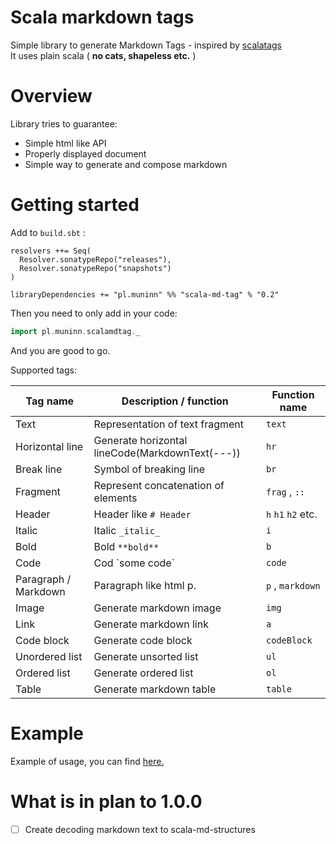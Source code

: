 # Scala markdown tags

Simple library to generate Markdown Tags - inspired by [scalatags](https://github.com/lihaoyi/scalatags)  
It uses plain scala ( **no cats, shapeless etc.** )
# Overview

Library tries to guarantee:
* Simple html like API
* Properly displayed document
* Simple way to generate and compose markdown

# Getting started

Add to `build.sbt` :
```
resolvers ++= Seq(
  Resolver.sonatypeRepo("releases"),
  Resolver.sonatypeRepo("snapshots")
)

libraryDependencies += "pl.muninn" %% "scala-md-tag" % "0.2"
```
Then you need to only add in your code:
```scala
import pl.muninn.scalamdtag._
```
And you are good to go.

Supported tags:

| Tag name             | Description / function                          | Function name      |
| -------------------- | ----------------------------------------------- | ------------------ |
| Text                 | Representation of text fragment                 | `text`             |
| Horizontal line      | Generate horizontal lineCode(MarkdownText(---)) | `hr`               |
| Break line           | Symbol of breaking line                         | `br`               |
| Fragment             | Represent concatenation of elements             | `frag` , `::`      |
| Header               | Header like `# Header`                          | `h` `h1` `h2` etc. |
| Italic               | Italic `_italic_`                               | `i`                |
| Bold                 | Bold `**bold**`                                 | `b`                |
| Code                 | Cod \`some code\`                               | `code`             |
| Paragraph / Markdown | Paragraph like html p.                          | `p` , `markdown`   |
| Image                | Generate markdown image                         | `img`              |
| Link                 | Generate markdown link                          | `a`                |
| Code block           | Generate code block                             | `codeBlock`        |
| Unordered list       | Generate unsorted list                          | `ul`               |
| Ordered list         | Generate ordered list                           | `ol`               |
| Table                | Generate markdown table                         | `table`            |

# Example

Example of usage, you can find [here.](./src/Readme.sc)

# What is in plan to 1.0.0
- [ ] Create decoding markdown text to scala-md-structures

